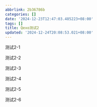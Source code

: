 ```yaml
---
abbrlink: 2b36786b
categories: []
date: '2024-12-23T12:47:03.485223+08:00'
tags: []
title: Qexo测试2
updated: '2024-12-24T20:08:53.021+08:00'
---
```

测试2-1

测试2-2

测试2-3

测试2-4

测试2-5

测试2-6
